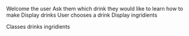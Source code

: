 Welcome the user
Ask them which drink they would like to learn how to make
Display drinks
User chooses a drink 
Display ingridients

Classes 
drinks 
ingridients

